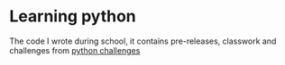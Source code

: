 # Learning python

The code I wrote during school, it contains pre-releases, classwork and challenges from [python challenges](http://pythonchallenges.weebly.com/)
